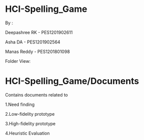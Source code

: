 # HCI-Spelling_Game
By :

  Deepashree RK - PES1201902611
  
  Asha DA - PES1201902564
 
 Manas Reddy - PES1201801098

Folder View:
# HCI-Spelling_Game/Documents

Contains documents related to

1.Need finding

2.Low-fidelity prototype

3.High-fidelity prototype

4.Heuristic Evaluation

